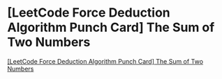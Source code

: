 # [LeetCode Force Deduction Algorithm Punch Card] The Sum of Two Numbers
[[LeetCode Force Deduction Algorithm Punch Card] The Sum of Two Numbers](https://aiwithcloud.com/2022/09/19/leetcode_force_deduction_algorithm_punch_card_the_sum_of_two_numbers/)
